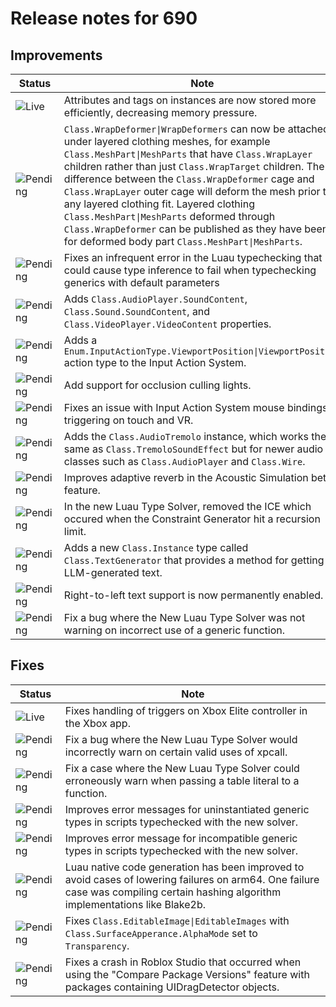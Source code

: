 # Release notes for 690

## Improvements

| Status | Note |
|--------|------|
| ![Live](https://img.shields.io/badge/Live-009E57?style=flat)  | Attributes and tags on instances are now stored more efficiently, decreasing memory pressure. |
| ![Pending](https://img.shields.io/badge/Pending-DEA517?style=flat)  | `Class.WrapDeformer\|WrapDeformers` can now be attached under layered clothing meshes, for example `Class.MeshPart\|MeshParts` that have `Class.WrapLayer` children rather than just `Class.WrapTarget` children. The difference between the `Class.WrapDeformer` cage and `Class.WrapLayer` outer cage will deform the mesh prior to any layered clothing fit. Layered clothing `Class.MeshPart\|MeshParts` deformed through `Class.WrapDeformer` can be published as they have been for deformed body part `Class.MeshPart\|MeshParts`. |
| ![Pending](https://img.shields.io/badge/Pending-DEA517?style=flat)  | Fixes an infrequent error in the Luau typechecking that could cause type inference to fail when typechecking generics with default parameters |
| ![Pending](https://img.shields.io/badge/Pending-DEA517?style=flat)  | Adds `Class.AudioPlayer.SoundContent`, `Class.Sound.SoundContent`, and `Class.VideoPlayer.VideoContent` properties. |
| ![Pending](https://img.shields.io/badge/Pending-DEA517?style=flat)  | Adds a `Enum.InputActionType.ViewportPosition\|ViewportPosition` action type to the Input Action System. |
| ![Pending](https://img.shields.io/badge/Pending-DEA517?style=flat)  | Add support for occlusion culling lights. |
| ![Pending](https://img.shields.io/badge/Pending-DEA517?style=flat)  | Fixes an issue with Input Action System mouse bindings triggering on touch and VR. |
| ![Pending](https://img.shields.io/badge/Pending-DEA517?style=flat)  | Adds the `Class.AudioTremolo` instance, which works the same as `Class.TremoloSoundEffect` but for newer audio classes such as `Class.AudioPlayer` and `Class.Wire`. |
| ![Pending](https://img.shields.io/badge/Pending-DEA517?style=flat)  | Improves adaptive reverb in the Acoustic Simulation beta feature. |
| ![Pending](https://img.shields.io/badge/Pending-DEA517?style=flat)  | In the new Luau Type Solver, removed the ICE which occured when the Constraint Generator hit a recursion limit. |
| ![Pending](https://img.shields.io/badge/Pending-DEA517?style=flat)  | Adds a new `Class.Instance` type called `Class.TextGenerator` that provides a method for getting LLM-generated text. |
| ![Pending](https://img.shields.io/badge/Pending-DEA517?style=flat)  | Right-to-left text support is now permanently enabled. |
| ![Pending](https://img.shields.io/badge/Pending-DEA517?style=flat)  | Fix a bug where the New Luau Type Solver was not warning on incorrect use of a generic function. |
## Fixes

| Status | Note |
|--------|------|
| ![Live](https://img.shields.io/badge/Live-009E57?style=flat)  | Fixes handling of triggers on Xbox Elite controller in the Xbox app. |
| ![Pending](https://img.shields.io/badge/Pending-DEA517?style=flat)  | Fix a bug where the New Luau Type Solver would incorrectly warn on certain valid uses of xpcall. |
| ![Pending](https://img.shields.io/badge/Pending-DEA517?style=flat)  | Fix a case where the New Luau Type Solver could erroneously warn when passing a table literal to a function. |
| ![Pending](https://img.shields.io/badge/Pending-DEA517?style=flat)  | Improves error messages for uninstantiated generic types in scripts typechecked with the new solver. |
| ![Pending](https://img.shields.io/badge/Pending-DEA517?style=flat)  | Improves error message for incompatible generic types in scripts typechecked with the new solver. |
| ![Pending](https://img.shields.io/badge/Pending-DEA517?style=flat)  | Luau native code generation has been improved to avoid cases of lowering failures on arm64. One failure case was compiling certain hashing algorithm implementations like Blake2b. |
| ![Pending](https://img.shields.io/badge/Pending-DEA517?style=flat)  | Fixes `Class.EditableImage\|EditableImages` with `Class.SurfaceApperance.AlphaMode` set to `Transparency`. |
| ![Pending](https://img.shields.io/badge/Pending-DEA517?style=flat)  | Fixes a crash in Roblox Studio that occurred when using the "Compare Package Versions" feature with packages containing UIDragDetector objects. |
